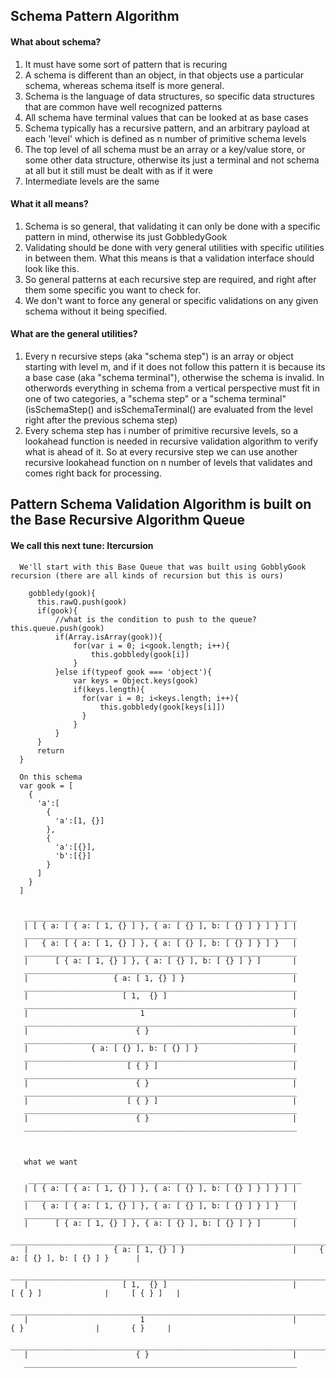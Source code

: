 ## Schema Pattern Algorithm

#### What about schema?
1. It must have some sort of pattern that is recuring 
2. A schema is different than an object, in that objects use a particular schema, whereas schema itself is more general. 
3. Schema is the language of data structures, so specific data structures that are common have well recognized patterns
4. All schema have terminal values that can be looked at as base cases
5. Schema typically has a recursive pattern, and an arbitrary payload at each 'level' which is defined as n number of primitive schema levels
6. The top level of all schema must be an array or a key/value store, or some other data structure, otherwise its just a terminal and not schema at all but it still must be dealt with as if it were
7. Intermediate levels are the same

#### What it all means?
1. Schema is so general, that validating it can only be done with a specific pattern in mind, otherwise its just GobbledyGook
2. Validating should be done with very general utilities with specific utilities in between them. What this means is that a validation interface should look like this.
3. So general patterns at each recursive step are required, and right after them some specific you want to check for.
4. We don't want to force any general or specific validations on any given schema without it being specified.

#### What are the general utilities?
1. Every n recursive steps (aka "schema step") is an array or object starting with level m, and if it does not follow this pattern it is because its a base case (aka "schema terminal"), otherwise the schema is invalid. In otherwords everything in schema from a vertical perspective must fit in one of two categories, a "schema step" or a "schema terminal" (isSchemaStep() and isSchemaTerminal() are evaluated from the level right after the previous schema step)
2. Every schema step has i number of primitive recursive levels, so a lookahead function is needed in recursive validation algorithm to verify what is ahead of it. So at every recursive step we can use another recursive lookahead function on n number of levels that validates and comes right back for processing.

## Pattern Schema Validation Algorithm is built on the Base Recursive Algorithm Queue
#### We call this next tune: Itercursion
      
      We'll start with this Base Queue that was built using GobblyGook recursion (there are all kinds of recursion but this is ours)
      
        gobbledy(gook){
          this.rawQ.push(gook)
          if(gook){
              //what is the condition to push to the queue? this.queue.push(gook)
              if(Array.isArray(gook)){
                  for(var i = 0; i<gook.length; i++){
                      this.gobbledy(gook[i])
                  }
              }else if(typeof gook === 'object'){
                  var keys = Object.keys(gook)
                  if(keys.length){
                    for(var i = 0; i<keys.length; i++){
                        this.gobbledy(gook[keys[i]])
                    }
                  }
              }
          }
          return
      }
      
      On this schema
      var gook = [
        {
          'a':[
            {
              'a':[1, {}]
            },
            {
              'a':[{}],
              'b':[{}]
            }
          ]
        }
      ]
      
      
       _____________________________________________________________
       | [ { a: [ { a: [ 1, {} ] }, { a: [ {} ], b: [ {} ] } ] } ] |
       _____________________________________________________________
       |   { a: [ { a: [ 1, {} ] }, { a: [ {} ], b: [ {} ] } ] }   |
       _____________________________________________________________
       |      [ { a: [ 1, {} ] }, { a: [ {} ], b: [ {} ] } ]       |
       _____________________________________________________________
       |                   { a: [ 1, {} ] }                        |
       _____________________________________________________________
       |                     [ 1,  {} ]                            |
       _____________________________________________________________
       |                         1                                 |
       _____________________________________________________________
       |                        { }                                |
       _____________________________________________________________
       |              { a: [ {} ], b: [ {} ] }                     |
       _____________________________________________________________           
       |                      [ { } ]                              |
       _____________________________________________________________
       |                        { }                                |
       _____________________________________________________________
       |                      [ { } ]                              |
       _____________________________________________________________
       |                        { }                                |
       _____________________________________________________________



       what we want
       
        _____________________________________________________________
       | [ { a: [ { a: [ 1, {} ] }, { a: [ {} ], b: [ {} ] } ] } ] |
       _____________________________________________________________
       |   { a: [ { a: [ 1, {} ] }, { a: [ {} ], b: [ {} ] } ] }   |
       _____________________________________________________________
       |      [ { a: [ 1, {} ] }, { a: [ {} ], b: [ {} ] } ]       |
       _________________________________________________________________________________________________
       |                   { a: [ 1, {} ] }                        |     { a: [ {} ], b: [ {} ] }      |
       _________________________________________________________________________________________________________________
       |                     [ 1,  {} ]                            |              [ { } ]              |     [ { } ]   |
       _________________________________________________________________________________________________________________
       |                         1                                 |                { }                |       { }     |
       _________________________________________________________________________________________________________________
       |                        { }                                |
       _____________________________________________________________
      
      
